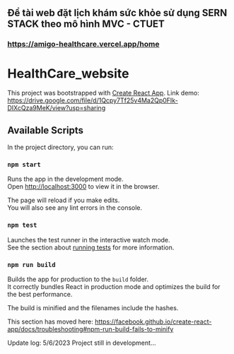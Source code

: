 
## Đề tài web đặt lịch khám sức khỏe sử dụng SERN STACK theo mô hình MVC - CTUET
### https://amigo-healthcare.vercel.app/home



# HealthCare_website
This project was bootstrapped with [Create React App](https://github.com/facebook/create-react-app).
Link demo: https://drive.google.com/file/d/1Qcpy7Tf25v4Ma2Qp0FIk-DIXcQza9MeK/view?usp=sharing

## Available Scripts

In the project directory, you can run:

### `npm start`

Runs the app in the development mode.<br>
Open [http://localhost:3000](http://localhost:3000) to view it in the browser.

The page will reload if you make edits.<br>
You will also see any lint errors in the console.

### `npm test`

Launches the test runner in the interactive watch mode.<br>
See the section about [running tests](https://facebook.github.io/create-react-app/docs/running-tests) for more information.

### `npm run build`

Builds the app for production to the `build` folder.<br>
It correctly bundles React in production mode and optimizes the build for the best performance.

The build is minified and the filenames include the hashes.<br>






This section has moved here: https://facebook.github.io/create-react-app/docs/troubleshooting#npm-run-build-fails-to-minify

Update log:
5/6/2023
Project still in development...
